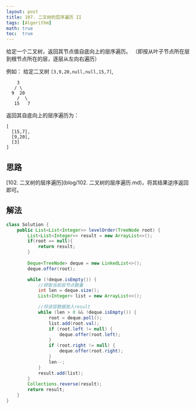 ```yaml
---
layout: post
title: 107. 二叉树的层序遍历 II
tags: [Algorithm]
math: true
toc:  true
---
```


给定一个二叉树，返回其节点值自底向上的层序遍历。 （即按从叶子节点所在层到根节点所在的层，逐层从左向右遍历）

例如：
给定二叉树 `[3,9,20,null,null,15,7]`,

```
    3
   / \
  9  20
    /  \
   15   7
```

返回其自底向上的层序遍历为：

```
[
  [15,7],
  [9,20],
  [3]
]
```

## 思路

[102. 二叉树的层序遍历](blog/102. 二叉树的层序遍历.md)，将其结果逆序返回即可。

## 解法

```java
class Solution {
    public List<List<Integer>> levelOrder(TreeNode root) {
        List<List<Integer>> result = new ArrayList<>();
        if(root == null){
            return result;
        }
        
        Deque<TreeNode> deque = new LinkedList<>();
        deque.offer(root);

        while (!deque.isEmpty()) {
            //获取当前层节点数量
            int len = deque.size();
            List<Integer> list = new ArrayList<>();

            //将该层数据放入result
            while (len > 0 && !deque.isEmpty()) {
                root = deque.poll();
                list.add(root.val);
                if (root.left != null) {
                    deque.offer(root.left);
                }
                if (root.right != null) {
                    deque.offer(root.right);
                }
                len--;
            }
            result.add(list);
        }
        Collections.reverse(result);
        return result;
    }
}
```

